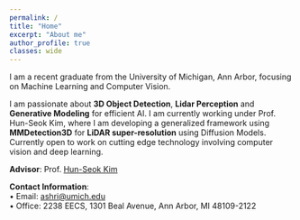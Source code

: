 ```yaml
---
permalink: /
title: "Home"
excerpt: "About me"
author_profile: true
classes: wide
---
```


I am a recent graduate from the University of Michigan, Ann Arbor, focusing on Machine Learning and Computer Vision. 

I am passionate about **3D Object Detection**, **Lidar Perception** and **Generative Modeling** for efficient AI. I am currently working under Prof. Hun-Seok Kim, where I am developing a generalized framework using **MMDetection3D** for **LiDAR super-resolution** using Diffusion Models. Currently open to work on cutting edge technology involving computer vision and deep learning.

**Advisor**: Prof. [Hun-Seok Kim](https://kim.engin.umich.edu/)

**Contact Information**:  
&bull; Email: ashri@umich.edu  
&bull; Office: 2238 EECS, 1301 Beal Avenue, Ann Arbor, MI 48109-2122